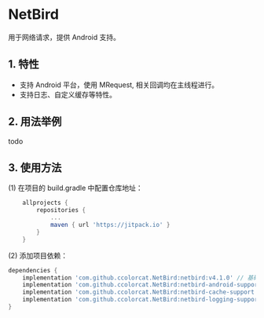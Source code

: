 # NetBird

用于网络请求，提供 Android 支持。

## 1. 特性

* 支持 Android 平台，使用 MRequest, 相关回调均在主线程进行。
* 支持日志、自定义缓存等特性。

## 2. 用法举例

todo

## 3. 使用方法

(1) 在项目的 build.gradle 中配置仓库地址：

```groovy
	allprojects {
		repositories {
			...
			maven { url 'https://jitpack.io' }
		}
	}
```

(2) 添加项目依赖：

```groovy
dependencies {
    implementation 'com.github.ccolorcat.NetBird:netbird:v4.1.0' // 基础模块，必须。
    implementation 'com.github.ccolorcat.NetBird:netbird-android-support:v4.1.0' // Android 支持
    implementation 'com.github.ccolorcat.NetBird:netbird-cache-support:v4.1.0' // 缓存支持
    implementation 'com.github.ccolorcat.NetBird:netbird-logging-support:v4.1.0' // 日志支持
}
```
